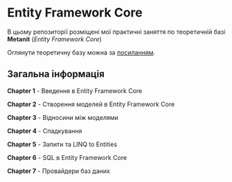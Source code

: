 # Entity Framework Core

В цьому репозиторії розміщені мої практичні заняття по теоретичній базі 
**Metanit** (*Entity Framework Core*)

Оглянути теоретичну базу можна за [посиланням](https://metanit.com/sharp/entityframeworkcore/).

## Загальна інформація 

**Chapter 1** - Введення в Entity Framework Core

**Chapter 2** - Створення моделей в Entity Framework Core

**Chapter 3** - Відносини між моделями

**Chapter 4** - Cпадкування

**Chapter 5** - Запити та LINQ to Entities

**Chapter 6** - SQL в Entity Framework Core

**Chapter 7** - Провайдери баз даних